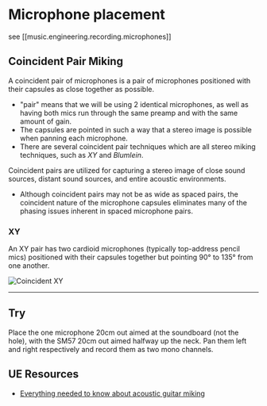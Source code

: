 
# Microphone placement
see [[music.engineering.recording.microphones]]

## Coincident Pair Miking
A coincident pair of microphones is a pair of microphones positioned with their capsules as close together as possible.
- "pair" means that we will be using 2 identical microphones, as well as having both mics run through the same preamp and with the same amount of gain.
- The capsules are pointed in such a way that a stereo image is possible when panning each microphone. 
- There are several coincident pair techniques which are all stereo miking techniques, such as *XY* and *Blumlein*.

Coincident pairs are utilized for capturing a stereo image of close sound sources, distant sound sources, and entire acoustic environments.
- Although coincident pairs may not be as wide as spaced pairs, the coincident nature of the microphone capsules eliminates many of the phasing issues inherent in spaced microphone pairs.

### XY
An XY pair has two cardioid microphones (typically top-address pencil mics) positioned with their capsules together but pointing 90° to 135° from one another.

![Coincident XY](/assets/images/2022-10-15-21-15-21.png)

* * *

## Try
Place the one microphone 20cm out aimed at the soundboard (not the hole), with the SM57 20cm out aimed halfway up the neck. Pan them left and right respectively and record them as two mono channels.

## UE Resources
- [Everything needed to know about acoustic guitar miking](https://recordingmag.com/resources/recording-info/mics-miking/acoustic-guitar-miking)